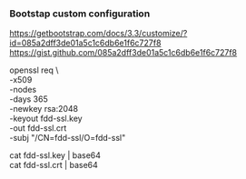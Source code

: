 ### Bootstap custom configuration
https://getbootstrap.com/docs/3.3/customize/?id=085a2dff3de01a5c1c6db6e1f6c727f8
https://gist.github.com/085a2dff3de01a5c1c6db6e1f6c727f8

openssl req \                                                   
 -x509 \
 -nodes \
 -days 365 \
 -newkey rsa:2048 \
 -keyout fdd-ssl.key \
 -out fdd-ssl.crt \
 -subj "/CN=fdd-ssl/O=fdd-ssl"

cat fdd-ssl.key | base64  
cat fdd-ssl.crt | base64
